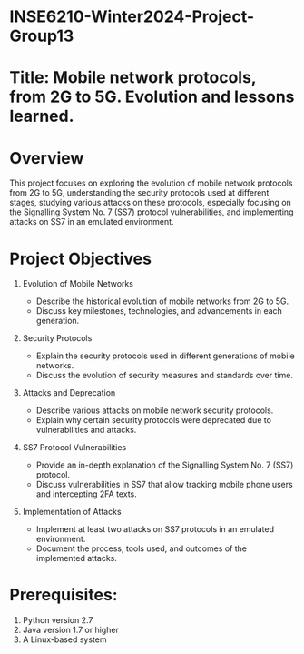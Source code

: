 # INSE6210-Winter2024-Project-Group13

# Title: Mobile network protocols, from 2G to 5G. Evolution and lessons learned.

# Overview

This project focuses on exploring the evolution of mobile network protocols from 2G to 5G, understanding the security protocols used at different stages, studying various attacks on these protocols, especially focusing on the Signalling System No. 7 (SS7) protocol vulnerabilities, and implementing attacks on SS7 in an emulated environment.

# Project Objectives

1. Evolution of Mobile Networks
   - Describe the historical evolution of mobile networks from 2G to 5G.
   - Discuss key milestones, technologies, and advancements in each generation.

2. Security Protocols
   - Explain the security protocols used in different generations of mobile networks.
   - Discuss the evolution of security measures and standards over time.

3. Attacks and Deprecation
   - Describe various attacks on mobile network security protocols.
   - Explain why certain security protocols were deprecated due to vulnerabilities and attacks.

4. SS7 Protocol Vulnerabilities
   - Provide an in-depth explanation of the Signalling System No. 7 (SS7) protocol.
   - Discuss vulnerabilities in SS7 that allow tracking mobile phone users and intercepting 2FA texts.

5. Implementation of Attacks
   - Implement at least two attacks on SS7 protocols in an emulated environment.
   - Document the process, tools used, and outcomes of the implemented attacks.

# Prerequisites:

1. Python version 2.7
2. Java version 1.7 or higher
3. A Linux-based system
